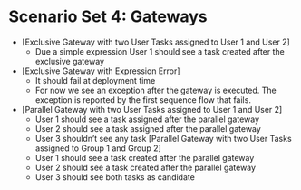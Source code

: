 # Scenario Set 4: Gateways
- [Exclusive Gateway with two User Tasks assigned to User 1 and User 2]
  - Due a simple expression User 1 should see a task created after the exclusive gateway
- [Exclusive Gateway with Expression Error]
  - It should fail at deployment time
  - For now we see an exception after the gateway is executed. The exception is reported by the first sequence flow that fails.
- [Parallel Gateway with two User Tasks assigned to User 1 and User 2]
  - User 1 should see a task assigned after the parallel gateway
  - User 2 should see a task assigned after the parallel gateway
  - User 3 shouldn’t see any task
[Parallel Gateway with two User Tasks assigned to Group 1 and Group 2]
  - User 1 should see a task created after the parallel gateway
  - User 2 should see a task created after the parallel gateway
  - User 3 should see both tasks as candidate
